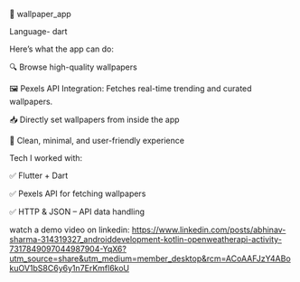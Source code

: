 📱 wallpaper_app

Language- dart

Here’s what the app can do:

🔍 Browse high-quality wallpapers

🖼 Pexels API Integration: Fetches real-time trending and curated wallpapers.

📥 Directly set wallpapers from inside the app

🎨 Clean, minimal, and user-friendly experience

Tech I worked with:

✅ Flutter + Dart

✅ Pexels API for fetching wallpapers

✅ HTTP & JSON – API data handling

watch a demo video on linkedin: https://www.linkedin.com/posts/abhinav-sharma-314319327_androiddevelopment-kotlin-openweatherapi-activity-7317849097044987904-YqX6?utm_source=share&utm_medium=member_desktop&rcm=ACoAAFJzY4ABokuOV1bS8C6y6y1n7ErKmfl6koU
